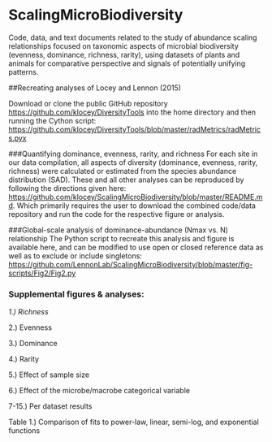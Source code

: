 ScalingMicroBiodiversity
=======

Code, data, and text documents related to the study of abundance scaling relationships focused on taxonomic aspects of microbial biodiversity (evenness, dominance, richness, rarity), using datasets of plants and animals for comparative perspective and signals of potentially unifying patterns.

##Recreating analyses of Locey and Lennon (2015)

Download or clone the public GitHub repository https://github.com/klocey/DiversityTools into the home directory and then running the Cython script:https://github.com/klocey/DiversityTools/blob/master/radMetrics/radMetrics.pyx
###Quantifying dominance, evenness, rarity, and richness
For each site in our data compilation, all aspects of diversity (dominance, evenness, rarity, richness) were calculated or estimated from the species abundance distribution (SAD). These and all other analyses can be reproduced by following the directions given here: https://github.com/klocey/ScalingMicroBiodiversity/blob/master/README.md. Which primarily requires the user to download the combined code/data repository and run the code for the respective figure or analysis.
###Global-scale analysis of dominance-abundance (Nmax vs. N) relationshipThe Python script to recreate this analysis and figure is available here, and can be modified to use open or closed reference data as well as to exclude or include singletons: https://github.com/LennonLab/ScalingMicroBiodiversity/blob/master/fig-scripts/Fig2/Fig2.py


### Supplemental figures & analyses:

*1.) Richness* 

2.) Evenness

3.) Dominance

4.) Rarity

5.) Effect of sample size

6.) Effect of the microbe/macrobe categorical variable

7-15.) Per dataset results

Table 1.) Comparison of fits to power-law, linear, semi-log, and exponential functions